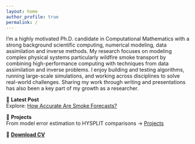 ```yaml
---
layout: home
author_profile: true
permalink: /
---
```


I’m a highly motivated Ph.D. candidate in Computational Mathematics with a strong background scientific computing, numerical modeling, data assimilation and inverse methods. My research focuses on modeling complex physical systems particularly wildfire smoke transport by combining high-performance computing with techniques from data assimilation and inverse problems. I enjoy building and testing algorithms, running large-scale simulations, and working across disciplines to solve real-world challenges. Sharing my work through writing and presentations has also been a key part of my growth as a researcher.
 


📰 **Latest Post**  
Explore: [How Accurate Are Smoke Forecasts?](./2025/07/07/how-accurate-are-smoke-forecasts/)

🧪 **Projects**  
From model error estimation to HYSPLIT comparisons → [Projects](/projects/)

📄 **[Download CV](assets/files/Sandra-Babyale-cv.pdf)**
